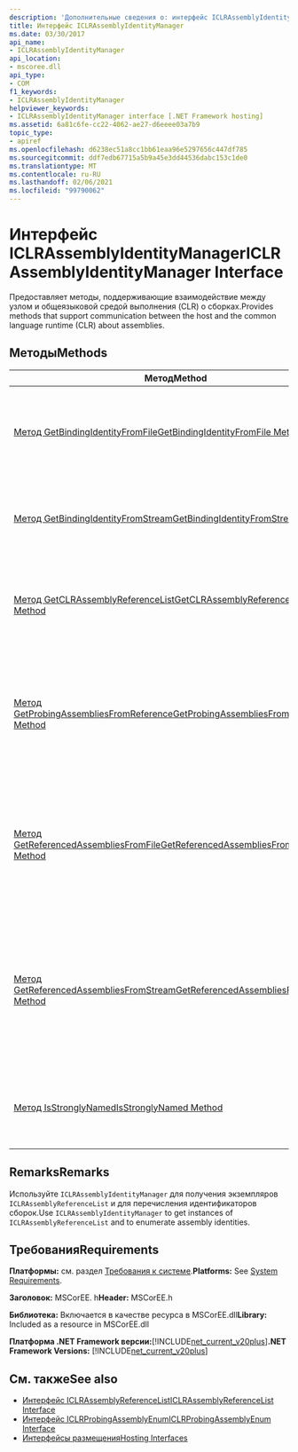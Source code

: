 ```yaml
---
description: 'Дополнительные сведения о: интерфейс ICLRAssemblyIdentityManager'
title: Интерфейс ICLRAssemblyIdentityManager
ms.date: 03/30/2017
api_name:
- ICLRAssemblyIdentityManager
api_location:
- mscoree.dll
api_type:
- COM
f1_keywords:
- ICLRAssemblyIdentityManager
helpviewer_keywords:
- ICLRAssemblyIdentityManager interface [.NET Framework hosting]
ms.assetid: 6a81c6fe-cc22-4062-ae27-d6eeee03a7b9
topic_type:
- apiref
ms.openlocfilehash: d6238ec51a8cc1bb61eaa96e5297656c447df785
ms.sourcegitcommit: ddf7edb67715a5b9a45e3dd44536dabc153c1de0
ms.translationtype: MT
ms.contentlocale: ru-RU
ms.lasthandoff: 02/06/2021
ms.locfileid: "99790062"
---
```

# <a name="iclrassemblyidentitymanager-interface"></a><span data-ttu-id="573f2-103">Интерфейс ICLRAssemblyIdentityManager</span><span class="sxs-lookup"><span data-stu-id="573f2-103">ICLRAssemblyIdentityManager Interface</span></span>

<span data-ttu-id="573f2-104">Предоставляет методы, поддерживающие взаимодействие между узлом и общеязыковой средой выполнения (CLR) о сборках.</span><span class="sxs-lookup"><span data-stu-id="573f2-104">Provides methods that support communication between the host and the common language runtime (CLR) about assemblies.</span></span>  
  
## <a name="methods"></a><span data-ttu-id="573f2-105">Методы</span><span class="sxs-lookup"><span data-stu-id="573f2-105">Methods</span></span>  
  
|<span data-ttu-id="573f2-106">Метод</span><span class="sxs-lookup"><span data-stu-id="573f2-106">Method</span></span>|<span data-ttu-id="573f2-107">Описание</span><span class="sxs-lookup"><span data-stu-id="573f2-107">Description</span></span>|  
|------------|-----------------|  
|[<span data-ttu-id="573f2-108">Метод GetBindingIdentityFromFile</span><span class="sxs-lookup"><span data-stu-id="573f2-108">GetBindingIdentityFromFile Method</span></span>](iclrassemblyidentitymanager-getbindingidentityfromfile-method.md)|<span data-ttu-id="573f2-109">Возвращает данные привязки удостоверения сборки для сборки по указанному пути к файлу.</span><span class="sxs-lookup"><span data-stu-id="573f2-109">Gets the assembly identity binding data for the assembly at the specified file path.</span></span>|  
|[<span data-ttu-id="573f2-110">Метод GetBindingIdentityFromStream</span><span class="sxs-lookup"><span data-stu-id="573f2-110">GetBindingIdentityFromStream Method</span></span>](iclrassemblyidentitymanager-getbindingidentityfromstream-method.md)|<span data-ttu-id="573f2-111">Возвращает канонические данные удостоверений сборки для сборки в указанном потоке.</span><span class="sxs-lookup"><span data-stu-id="573f2-111">Gets the canonical assembly identity data for the assembly in the specified stream.</span></span>|  
|[<span data-ttu-id="573f2-112">Метод GetCLRAssemblyReferenceList</span><span class="sxs-lookup"><span data-stu-id="573f2-112">GetCLRAssemblyReferenceList Method</span></span>](iclrassemblyidentitymanager-getclrassemblyreferencelist-method.md)|<span data-ttu-id="573f2-113">Возвращает экземпляр [ICLRAssemblyReferenceList](iclrassemblyreferencelist-interface.md) из заданного списка частичных идентификаторов сборки.</span><span class="sxs-lookup"><span data-stu-id="573f2-113">Gets an [ICLRAssemblyReferenceList](iclrassemblyreferencelist-interface.md) instance from the supplied list of partial assembly identities.</span></span>|  
|[<span data-ttu-id="573f2-114">Метод GetProbingAssembliesFromReference</span><span class="sxs-lookup"><span data-stu-id="573f2-114">GetProbingAssembliesFromReference Method</span></span>](iclrassemblyidentitymanager-getprobingassembliesfromreference-method.md)|<span data-ttu-id="573f2-115">Возвращает перечислитель [ICLRProbingAssemblyEnum](iclrprobingassemblyenum-interface.md) для удостоверений сборок, на которые ссылается сборка с указанным удостоверением.</span><span class="sxs-lookup"><span data-stu-id="573f2-115">Gets an [ICLRProbingAssemblyEnum](iclrprobingassemblyenum-interface.md) enumerator for the assembly identities referenced by the assembly with the specified identity.</span></span>|  
|[<span data-ttu-id="573f2-116">Метод GetReferencedAssembliesFromFile</span><span class="sxs-lookup"><span data-stu-id="573f2-116">GetReferencedAssembliesFromFile Method</span></span>](iclrassemblyidentitymanager-getreferencedassembliesfromfile-method.md)|<span data-ttu-id="573f2-117">Возвращает экземпляр [ICLRReferenceAssemblyEnum](iclrreferenceassemblyenum-interface.md) , содержащий список сборок, на которые ссылается сборка по указанному пути к файлу.</span><span class="sxs-lookup"><span data-stu-id="573f2-117">Gets an [ICLRReferenceAssemblyEnum](iclrreferenceassemblyenum-interface.md) instance that contains a list of assemblies referenced by the assembly at the specified file path.</span></span>|  
|[<span data-ttu-id="573f2-118">Метод GetReferencedAssembliesFromStream</span><span class="sxs-lookup"><span data-stu-id="573f2-118">GetReferencedAssembliesFromStream Method</span></span>](iclrassemblyidentitymanager-getreferencedassembliesfromstream-method.md)|<span data-ttu-id="573f2-119">Возвращает указатель на `ICLRReferenceAssemblyEnum` объект, содержащий данные идентификации сборки для сборок, на которые ссылается сборка в указанном потоке.</span><span class="sxs-lookup"><span data-stu-id="573f2-119">Gets a pointer to an `ICLRReferenceAssemblyEnum` object that contains assembly identity data for the assemblies referenced by the assembly in the specified stream.</span></span>|  
|[<span data-ttu-id="573f2-120">Метод IsStronglyNamed</span><span class="sxs-lookup"><span data-stu-id="573f2-120">IsStronglyNamed Method</span></span>](iclrassemblyidentitymanager-isstronglynamed-method.md)|<span data-ttu-id="573f2-121">Возвращает значение, указывающее, является ли указанная сборка строго именованной.</span><span class="sxs-lookup"><span data-stu-id="573f2-121">Gets a value that indicates whether the specified assembly is strongly named.</span></span>|  
  
## <a name="remarks"></a><span data-ttu-id="573f2-122">Remarks</span><span class="sxs-lookup"><span data-stu-id="573f2-122">Remarks</span></span>  

 <span data-ttu-id="573f2-123">Используйте `ICLRAssemblyIdentityManager` для получения экземпляров `ICLRAssemblyReferenceList` и для перечисления идентификаторов сборок.</span><span class="sxs-lookup"><span data-stu-id="573f2-123">Use `ICLRAssemblyIdentityManager` to get instances of `ICLRAssemblyReferenceList` and to enumerate assembly identities.</span></span>  
  
## <a name="requirements"></a><span data-ttu-id="573f2-124">Требования</span><span class="sxs-lookup"><span data-stu-id="573f2-124">Requirements</span></span>  

 <span data-ttu-id="573f2-125">**Платформы:** см. раздел [Требования к системе](../../get-started/system-requirements.md).</span><span class="sxs-lookup"><span data-stu-id="573f2-125">**Platforms:** See [System Requirements](../../get-started/system-requirements.md).</span></span>  
  
 <span data-ttu-id="573f2-126">**Заголовок:** MSCorEE. h</span><span class="sxs-lookup"><span data-stu-id="573f2-126">**Header:** MSCorEE.h</span></span>  
  
 <span data-ttu-id="573f2-127">**Библиотека:** Включается в качестве ресурса в MSCorEE.dll</span><span class="sxs-lookup"><span data-stu-id="573f2-127">**Library:** Included as a resource in MSCorEE.dll</span></span>  
  
 <span data-ttu-id="573f2-128">**Платформа .NET Framework версии:**[!INCLUDE[net_current_v20plus](../../../../includes/net-current-v20plus-md.md)]</span><span class="sxs-lookup"><span data-stu-id="573f2-128">**.NET Framework Versions:** [!INCLUDE[net_current_v20plus](../../../../includes/net-current-v20plus-md.md)]</span></span>  
  
## <a name="see-also"></a><span data-ttu-id="573f2-129">См. также</span><span class="sxs-lookup"><span data-stu-id="573f2-129">See also</span></span>

- [<span data-ttu-id="573f2-130">Интерфейс ICLRAssemblyReferenceList</span><span class="sxs-lookup"><span data-stu-id="573f2-130">ICLRAssemblyReferenceList Interface</span></span>](iclrassemblyreferencelist-interface.md)
- [<span data-ttu-id="573f2-131">Интерфейс ICLRProbingAssemblyEnum</span><span class="sxs-lookup"><span data-stu-id="573f2-131">ICLRProbingAssemblyEnum Interface</span></span>](iclrprobingassemblyenum-interface.md)
- [<span data-ttu-id="573f2-132">Интерфейсы размещения</span><span class="sxs-lookup"><span data-stu-id="573f2-132">Hosting Interfaces</span></span>](hosting-interfaces.md)

